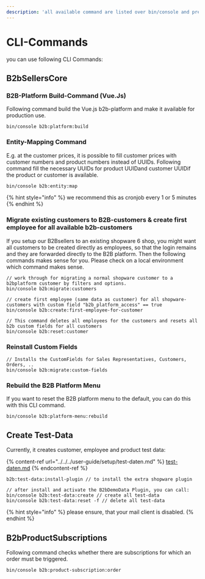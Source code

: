 ```yaml
---
description: 'all available command are listed over bin/console and prefix b2b:'
---
```


# CLI-Commands

you can use following CLI Commands:

## B2bSellersCore

### B2B-Platform Build-Command (Vue.Js)

Following command build the Vue.js b2b-platform and make it available for production use.

```
bin/console b2b:platform:build
```

### Entity-Mapping Command&#x20;

E.g. at the customer prices, it is possible to fill customer prices with customer numbers and product numbers instead of UUIDs. Following command fill the necessary UUIDs for product UUIDand customer UUIDif the product or customer is available.&#x20;

```bash
bin/console b2b:entity:map
```

{% hint style="info" %}
we recommend this as cronjob every 1 or 5 minutes&#x20;
{% endhint %}

### Migrate existing customers to B2B-customers & create first employee for all available b2b-customers

If you setup our B2Bsellers to an existing shopware 6 shop, you might want all customers to be created directly as employees, so that the login remains and they are forwarded directly to the B2B platform. Then the following commands makes sense for you. Please check on a local environment which command makes sense.

```
// work through for migrating a normal shopware customer to a b2bplatform customer by filters and options.
bin/console b2b:migrate:customers

// create first employee (same data as customer) for all shopware-customers with custom field "b2b_platform_access" == true
bin/console b2b:create:first-employee-for-customer

// This command deletes all employees for the customers and resets all b2b custom fields for all customers
bin/console b2b:reset:customer
```

### Reinstall Custom Fields&#x20;

```
// Installs the CustomFields for Sales Representatives, Customers, Orders, ..
bin/console b2b:migrate:custom-fields
```

### Rebuild the B2B Platform Menu&#x20;

If you want to reset the B2B platform menu to the default, you can do this with this CLI command.

```
bin/console b2b:platform-menu:rebuild
```

## Create Test-Data

Currently, it creates customer, employee and product test data:

{% content-ref url="../../../user-guide/setup/test-daten.md" %}
[test-daten.md](../../../user-guide/setup/test-daten.md)
{% endcontent-ref %}

```
b2b:test-data:install-plugin // to install the extra shopware plugin

// after install and activate the B2bDemoData Plugin, you can call: 
bin/console b2b:test-data:create // create all test-data
bin/console b2b:test-data:reset -f // delete all test-data
```

{% hint style="info" %}
please ensure, that your mail client is disabled.&#x20;
{% endhint %}

## B2bProductSubscriptions

Following command checks whether there are subscriptions for which an order must be triggered.

```
bin/console b2b:product-subscription:order
```
